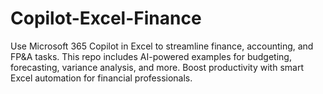 # Copilot-Excel-Finance
Use Microsoft 365 Copilot in Excel to streamline finance, accounting, and FP&amp;A tasks. This repo includes AI-powered examples for budgeting, forecasting, variance analysis, and more. Boost productivity with smart Excel automation for financial professionals.
